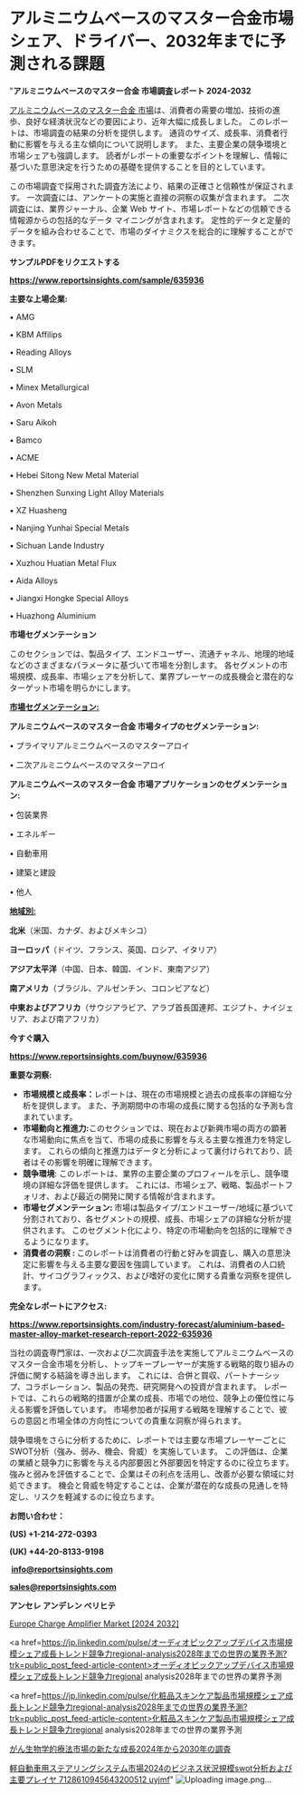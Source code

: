 # アルミニウムベースのマスター合金市場シェア、ドライバー、2032年までに予測される課題

"<strong>アルミニウムベースのマスター合金 市場調査レポート 2024-2032</strong>

<a href=https://www.reportsinsights.com/sample/635936>アルミニウムベースのマスター合金 市場</a>は、消費者の需要の増加、技術の進歩、良好な経済状況などの要因により、近年大幅に成長しました。 このレポートは、市場調査の結果の分析を提供します。 通貨のサイズ、成長率、消費者行動に影響を与える主な傾向について説明します。 また、主要企業の競争環境と市場シェアも強調します。 読者がレポートの重要なポイントを理解し、情報に基づいた意思決定を行うための基礎を提供することを目的としています。

この市場調査で採用された調査方法により、結果の正確さと信頼性が保証されます。 一次調査には、アンケートの実施と直接の洞察の収集が含まれます。 二次調査には、業界ジャーナル、企業 Web サイト、市場レポートなどの信頼できる情報源からの包括的なデータ マイニングが含まれます。 定性的データと定量的データを組み合わせることで、市場のダイナミクスを総合的に理解することができます。

<strong><b>サンプルPDFをリクエストする</b></strong>

<a href=https://www.reportsinsights.com/sample/635936><strong><u>https://www.reportsinsights.com/sample/635936</u></strong></a>

<strong>主要な上場企業:</strong>

• AMG

• KBM Affilips

• Reading Alloys

• SLM

• Minex Metallurgical

• Avon Metals

• Saru Aikoh

• Bamco

• ACME

• Hebei Sitong New Metal Material

• Shenzhen Sunxing Light Alloy Materials

• XZ Huasheng

• Nanjing Yunhai Special Metals

• Sichuan Lande Industry

• Xuzhou Huatian Metal Flux

• Aida Alloys

• Jiangxi Hongke Special Alloys

• Huazhong Aluminium

<strong>市場セグメンテーション</strong>

このセクションでは、製品タイプ、エンドユーザー、流通チャネル、地理的地域などのさまざまなパラメータに基づいて市場を分割します。 各セグメントの市場規模、成長率、市場シェアを分析して、業界プレーヤーの成長機会と潜在的なターゲット市場を明らかにします。

<strong><u>市場セグメンテーション</u></strong><strong><u>:</u></strong>

<strong>アルミニウムベースのマスター合金 市場タイプのセグメンテーション:</strong>

• プライマリアルミニウムベースのマスターアロイ

• 二次アルミニウムベースのマスターアロイ

<strong>アルミニウムベースのマスター合金 市場アプリケーションのセグメンテーション:</strong>

• 包装業界

• エネルギー

• 自動車用

• 建築と建設

• 他人

<strong><u>地域別</u></strong><strong><u>:</u></strong>

<strong>北米</strong>（米国、カナダ、およびメキシコ）

<strong>ヨーロッパ</strong>（ドイツ、フランス、英国、ロシア、イタリア）

<strong>アジア太平洋</strong>（中国、日本、韓国、インド、東南アジア）

<strong>南アメリカ</strong>（ブラジル、アルゼンチン、コロンビアなど）

<strong>中東およびアフリカ</strong>（サウジアラビア、アラブ首長国連邦、エジプト、ナイジェリア、および南アフリカ）

<strong>今すぐ購入</strong>

<a href=https://www.reportsinsights.com/buynow/635936><strong><u>https://www.reportsinsights.com/buynow/635936</u></strong></a>

<strong>重要な洞察:</strong>
<ul>
  <li><strong>市場規模と成長率：</strong>レポートは、現在の市場規模と過去の成長率の詳細な分析を提供します。 また、予測期間中の市場の成長に関する包括的な予測も含まれています。</li>
  <li><strong>市場動向と推進力:</strong>このセクションでは、現在および新興市場の両方の顕著な市場動向に焦点を当て、市場の成長に影響を与える主要な推進力を特定します。 これらの傾向と推進力はデータと分析によって裏付けられており、読者はその影響を明確に理解できます。</li>
  <li><strong>競争環境</strong>: このレポートは、業界の主要企業のプロフィールを示し、競争環境の詳細な評価を提供します。 これには、市場シェア、戦略、製品ポートフォリオ、および最近の開発に関する情報が含まれます。</li>
  <li><strong>市場セグメンテーション: </strong>市場は製品タイプ/エンドユーザー/地域に基づいて分割されており、各セグメントの規模、成長、市場シェアの詳細な分析が提供されます。 このセグメント化により、特定の市場動向を包括的に理解できるようになります。</li>
  <li><strong>消費者の洞察 : </strong>このレポートは消費者の行動と好みを調査し、購入の意思決定に影響を与える主要な要因を強調しています。 これは、消費者の人口統計、サイコグラフィックス、および嗜好の変化に関する貴重な洞察を提供します。</li>
</ul>
<strong>完全なレポートにアクセス:</strong>

<a href=https://www.reportsinsights.com/industry-forecast/aluminium-based-master-alloy-market-research-report-2022-635936><strong><u><b>https://www.reportsinsights.com/industry-forecast/aluminium-based-master-alloy-market-research-report-2022-635936</b></u></strong></a>

当社の調査専門家は、一次および二次調査手法を実施してアルミニウムベースのマスター合金市場を分析し、トップキープレーヤーが実施する戦略的取り組みの評価に関する結論を導き出します。 これには、合併と買収、パートナーシップ、コラボレーション、製品の発売、研究開発への投資が含まれます。 レポートでは、これらの戦略的措置が企業の成長、市場での地位、競争上の優位性に与える影響を評価しています。 市場参加者が採用する戦略を理解することで、彼らの意図と市場全体の方向性についての貴重な洞察が得られます。

競争環境をさらに分析するために、レポートでは主要な市場プレーヤーごとにSWOT分析（強み、弱み、機会、脅威）を実施しています。 この評価は、企業の業績と競争力に影響を与える内部要因と外部要因を特定するのに役立ちます。 強みと弱みを評価することで、企業はその利点を活用し、改善が必要な領域に対処できます。 機会と脅威を特定することは、企業が潜在的な成長の見通しを特定し、リスクを軽減するのに役立ちます。

<strong>お問い合わせ：</strong>

<strong>(US) +1-214-272-0393</strong>

<strong>(UK) +44-20-8133-9198</strong>

<strong> </strong><a href=info@reportsinsights.com><strong><u>info@reportsinsights.com</u></strong></a>

<a href=sales@reportsinsights.com><strong><u>sales@reportsinsights.com</u></strong></a>

<strong>アンセレ アンデレン ベリヒテ</strong>

<a href=https://www.linkedin.com/pulse/europe-charge-amplifier-markets-strategic-view-pathway-5zixf/>Europe Charge Amplifier Market [2024 2032]</a>

<a href=https://jp.linkedin.com/pulse/オーディオピックアップデバイス市場規模シェア成長トレンド競争力regional-analysis2028年までの世界の業界予測?trk=public_post_feed-article-content>オーディオピックアップデバイス市場規模シェア成長トレンド競争力regional analysis2028年までの世界の業界予測</a>

<a href=https://jp.linkedin.com/pulse/化粧品スキンケア製品市場規模シェア成長トレンド競争力regional-analysis2028年までの世界の業界予測?trk=public_post_feed-article-content>化粧品スキンケア製品市場規模シェア成長トレンド競争力regional analysis2028年までの世界の業界予測</a>

<a href=https://www.linkedin.com/pulse/がん生物学的療法市場の新たな成長2024年から2030年の調査-reports-insights-expert/>がん生物学的療法市場の新たな成長2024年から2030年の調査</a>

<a href=https://www.linkedin.com/pulse/軽自動車用ステアリングシステム市場2024のビジネス状況規模swot分析および主要プレイヤ-7128610945643200512-uyjmf/>軽自動車用ステアリングシステム市場2024のビジネス状況規模swot分析および主要プレイヤ 7128610945643200512 uyjmf</a>"
![Uploading image.png…]()
